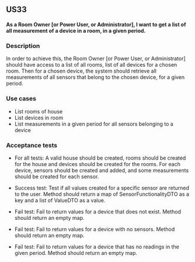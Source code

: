 ## US33

#### As a Room Owner [or Power User, or Administrator], I want to get a list of all measurement of a device in a room, in a given period.

### Description
In order to achieve this, the Room Owner [or Power User, or Administrator] should have access to a list of all rooms, list of all devices for a chosen room. Then for a chosen device, the system should retrieve all measurements of all sensors that belong to the chosen device, for a given period.

### Use cases
- List rooms of house
- List devices in room
- List measurements in a given period for all sensors belonging to a device

### Acceptance tests
- For all tests: A valid house should be created, rooms should be created for the house and devices should be created for the rooms. For each device, sensors should be created and added, and some measurements should be created for each sensor.  
  
  

- Success test: Test if all values created for a specific sensor are returned to the user. Method should return a map of SensorFunctionalityDTO as a key and a list of ValueDTO as a value.
- Fail test: Fail to return values for a device that does not exist. Method should return an empty map.
- Fail test: Fail to return values for a device with no sensors. Method should return an empty map.
- Fail test: Fail to return values for a device that has no readings in the given period. Method should return an empty map.